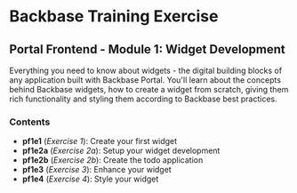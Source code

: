 # Backbase Training Exercise

## Portal Frontend - Module 1: Widget Development

Everything you need to know about widgets - the digital building blocks of any application built with Backbase Portal. You'll learn about the concepts behind Backbase widgets, how to create a widget from scratch, giving them rich functionality and styling them according to Backbase best practices.

### Contents

 - **pf1e1** (_Exercise 1_): Create your first widget
 - **pf1e2a** (_Exercise 2a_): Setup your widget development
 - **pf1e2b** (_Exercise 2b_): Create the todo application
 - **pf1e3** (_Exercise 3_): Enhance your widget
 - **pf1e4** (_Exercise 4_): Style your widget
